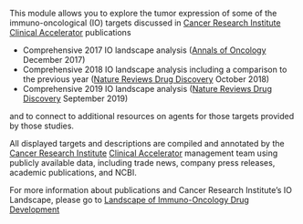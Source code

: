 This module allows you to explore the tumor expression of some of the immuno-oncological (IO) targets discussed in 
[Cancer Research Institute](href="https://www.cancerresearch.org)
[Clinical Accelerator](https://www.cancerresearch.org/scientists/clinical-accelerator/leadership) publications

- Comprehensive 2017 IO landscape analysis ([Annals of Oncology](https://academic.oup.com/annonc/article/29/1/84/4693829) December 2017)
- Comprehensive 2018 IO landscape analysis including a comparison to the previous year ([Nature Reviews Drug Discovery](https://www.nature.com/articles/nrd.2018.167) October 2018)
- Comprehensive 2019 IO landscape analysis ([Nature Reviews Drug Discovery](https://www.nature.com/nrd/) September 2019)
     
and to connect to additional resources on agents for those targets provided by those studies.
      
All displayed targets and descriptions are compiled and annotated by the 
[Cancer Research Institute](https://www.cancerresearch.org)
[Clinical Accelerator](https://www.cancerresearch.org/scientists/clinical-accelerator/leadership)
management team using publicly available data, including trade news, company press releases, academic publications, and NCBI.
      
For more information about publications and Cancer Research Institute’s IO Landscape, please go to
[Landscape of Immuno-Oncology Drug Development](https://www.cancerresearch.org/scientists/clinical-accelerator/landscape-of-immuno-oncology-drug-development)
